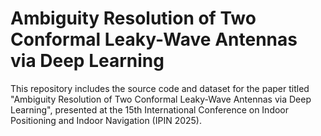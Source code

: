 # Ambiguity Resolution of Two Conformal Leaky-Wave Antennas via Deep Learning
This repository includes the source code and dataset for the paper titled "Ambiguity Resolution of Two Conformal Leaky-Wave Antennas via Deep Learning", presented at the 15th International Conference on Indoor Positioning and Indoor Navigation (IPIN 2025).
